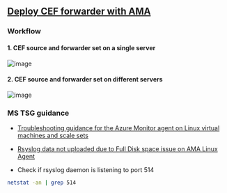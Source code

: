 ## [Deploy CEF forwarder with AMA](https://learn.microsoft.com/en-us/azure/sentinel/connect-cef-ama)

### Workflow
#### 1. CEF source and forwarder set on a single server
![image](https://user-images.githubusercontent.com/96930989/225633906-299fca10-2f80-49f6-b366-205a25c07824.png)
#### 2. CEF source and forwarder set on different servers
![image](https://user-images.githubusercontent.com/96930989/225633923-4f1c8262-394f-4d62-898d-8ebb9bc8c3eb.png)

### MS TSG guidance
* [Troubleshooting guidance for the Azure Monitor agent on Linux virtual machines and scale sets](https://learn.microsoft.com/en-us/azure/azure-monitor/agents/azure-monitor-agent-troubleshoot-linux-vm?context=%2Fazure%2Fvirtual-machines%2Fcontext%2Fcontext#basic-troubleshooting-steps)
* [Rsyslog data not uploaded due to Full Disk space issue on AMA Linux Agent](https://learn.microsoft.com/en-us/azure/azure-monitor/agents/azure-monitor-agent-troubleshoot-linux-vm-rsyslog?context=%2Fazure%2Fvirtual-machines%2Fcontext%2Fcontext)

* Check if rsyslog daemon is listening to port 514
```sh
netstat -an | grep 514
```

